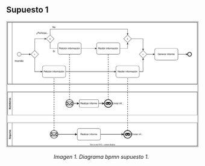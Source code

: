 ## Supuesto 1

<div align="center">
    <img src="./../lab2/supuesto1.svg" style="border: 3px solid #bbb">
    <i><p>Imagen 1. Diagrama bpmn supuesto 1.</p></i>
</div>